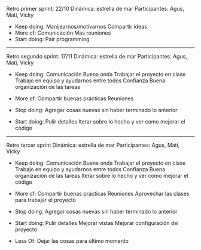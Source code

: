 Retro primer sprint: 22/10
Dinámica: estrella de mar
Participantes: Agus, Mati, Vicky

- Keep doing: 
    Manijearnos/motivarnos 
    Compartir ideas
- More of:
    Comunicación
    Mas reuniones
- Start doing: 
    Pair programming


*****************************
Retro segundo sprint: 17/11
Dinámica: estrella de mar
Participantes: Agus, Mati, Vicky

- Keep doing:
    Comunicación
    Buena onda
    Trabajar el proyecto en clase
    Trabajo en equipo y ayudarnos entre todos
    Confianza
    Buena organización de las tareas

- More of:
    Compartir buenas prácticas
    Reuniones

- Stop doing:
    Agregar cosas nuevas sin haber terminado lo anterior

- Start doing:
    Pulir detalles
    Iterar sobre lo hecho y ver como mejorar el código


*****************************
Retro tercer sprint
Dinámica: estrella de mar
Participantes: Agus, Mati, Vicky

- Keep doing:
    Comunicación
    Buena onda
    Trabajar el proyecto en clase
    Trabajo en equipo y ayudarnos entre todos
    Confianza
    Buena organización de las tareas
    Iterar sobre lo hecho y ver como mejorar el código

- More of:
    Compartir buenas prácticas
    Reuniones
    Aprovechar las clases para trabajar el proyecto

- Stop doing:
    Agregar cosas nuevas sin haber terminado lo anterior

- Start doing:
    Pulir detalles
    Mejorar vistas
    Mejorar configuración del proyecto

- Less Of:
    Dejar las cosas para último momento
